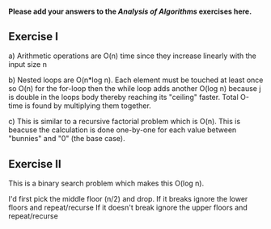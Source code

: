 #### Please add your answers to the ***Analysis of  Algorithms*** exercises here.

## Exercise I

a) Arithmetic operations are O(n) time since they increase linearly with the input size n


b) Nested loops are O(n*log n). Each element must be touched at least once so O(n) for the for-loop
then the while loop adds another O(log n) because j is double in the loops body thereby reaching its "ceiling" faster.
Total O-time is found by multiplying them together.


c) This is similar to a recursive factorial problem which is O(n). This is beacuse the calculation is done one-by-one for
each value between "bunnies" and "0" (the base case).

## Exercise II
This is a binary search problem which makes this O(log n).

I'd first pick the middle floor (n/2) and drop.
    If it breaks ignore the lower floors and repeat/recurse
    If it doesn't break ignore the upper floors and repeat/recurse

